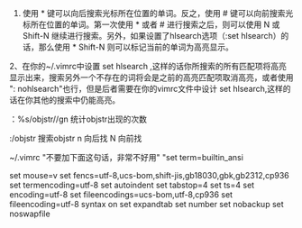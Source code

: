 1. 使用 * 键可以向后搜索光标所在位置的单词。反之，使用 # 键可以向前搜索光标所在位置的单词。第一次使用 * 或者 # 进行搜索之后，则可以使用 N 或 Shift-N 继续进行搜索。另外，如果设置了hlsearch选项（:set hlsearch）的话，那么使用 * Shift-N 则可以标记当前的单词为高亮显示。

2、在你的~/.vimrc中设置 set hlsearch ,这样的话你所搜索的所有匹配项将高亮显示出来，搜索另外一个不存在的词将会是之前的高亮匹配项取消高亮，或者使用  ": nohlsearch"也行，但是后者需要在你的vimrc文件中设计 set hlsearch,这样的话在你其他的搜索中仍能高亮。

：%s/objstr//gn 统计objstr出现的次数

:/objstr 搜索objstr n 向后找 N 向前找

~/.vimrc
"不要加下面这句话，非常不好用"
"set term=builtin_ansi

set mouse=v
set fencs=utf-8,ucs-bom,shift-jis,gb18030,gbk,gb2312,cp936
set termencoding=utf-8
set autoindent
set tabstop=4
set ts=4
set encoding=utf-8
set fileencodings=ucs-bom,utf-8,cp936
set fileencoding=utf-8
syntax on
set expandtab
set number
set nobackup
set noswapfile
